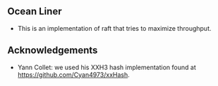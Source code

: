 ## Ocean Liner
- This is an implementation of raft that tries to maximize throughput.

## Acknowledgements
- Yann Collet: we used his XXH3 hash implementation found at https://github.com/Cyan4973/xxHash.
